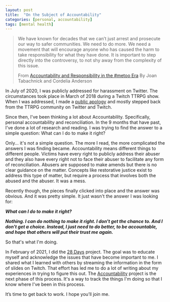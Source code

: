```yaml
---
layout: post
title:  "On the Subject of Accountability"
categories: [personal, accountability]
tags: [mental health]
---
```




> We have known for decades that we can’t just arrest and prosecute our
> way to safer communities. We need to do more. We need a movement that
> will encourage anyone who has caused the harm to take responsibility
> for what they have done. It is important to step directly into the
> controversy, to not shy away from the complexity of this issue.
>
>From [Accountability and Responsibility in the #metoo Era](https://voicemalemagazine.org/accountability-and-responsibility-in-the-metoo-era/_)
> By Joan Tabachnick and Cordelia Anderson

In July of 2020, I was publicly addressed for harassment on Twitter. The circumstances took place in March of 2018 during a Twitch TTRPG show.  When I was addressed, I made a [public apology](https://twitter.com/vidstorecowboy/status/1280064079353180160) and mostly stepped back from the TTRPG community on Twitter and Twitch.

Since then, I've been thinking a lot about Accountability. Specifically, personal accountability and reconciliation. In the 9 months that have past, I've done a lot of research and reading. I was trying to find the answer to a simple question: What can I do to make it right?

Only... it's not a simple question. The more I read, the more complicated the answers I was finding became.  Accountability means different things to different people. Victims have every right to publicly address their abuser and they also have every right not to face their abuser to facilitate any form of reconciliation. Abusers are supposed to make amends but there is no clear guidance on the matter. Concepts like restorative justice exist to address this type of matter, but require a process that involves both the abused and the abuser. It was a mess.

Recently though, the pieces finally clicked into place and the answer was obvious. And it was pretty simple. It just wasn't the answer I was looking for:

***What can I do to make it right?***

***Nothing. I can do nothing to make it right. I don't get the chance to. And I don't get a choice.
Instead, I just need to do better, to be accountable, and hope that others will put their trust me again.***

So that's what I'm doing.

In February of 2021, I did the [28 Days](https://videostorecowboy.com/projects/accountability/28days.html) project. The goal was to educate myself and acknowledge the issues that have become important to me. I shared what I learned with others by streaming the information in the form of slides on Twitch. That effort has led me to do a lot of writing about my experiences in trying to figure this out. The [Accountability](https://videostorecowboy.com/projects/accountability/accountability.html) project is the next phase of this process. It's a way to track the things I'm doing so that I know where I've been in this process.

It’s time to get back to work. I hope you’ll join me.
